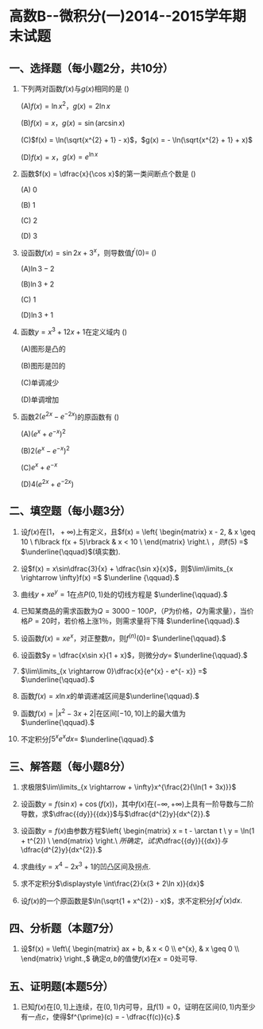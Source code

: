 # 高数B--微积分(一)2014--2015学年期末试题

## 一、选择题（每小题2分，共10分）

1. 下列两对函数$f(x)$与$g(x)$相同的是 ()

   (A)$f(x) = \ln x^{2}$，$g(x) = 2\ln x$ 

   (B)$f(x) = x$，$g(x) = \sin(\arcsin x)$

   (C)$f(x) = \ln(\sqrt{x^{2} + 1} - x)$，$g(x) = - \ln(\sqrt{x^{2} + 1} + x)$ 

   (D)$f(x) = x$，$g(x) = e^{\ln x}$

   

2. 函数$f(x) = \dfrac{x}{\cos x}$的第一类间断点个数是 ()

   \(A\) 0 

   (B) 1 

   (C) 2 

   (D) 3

   

3. 设函数$f(x) = \sin 2x + 3^{x}$，则导数值$f^{\prime}(0) =$ ()

   (A)$\ln 3 - 2$ 

   (B)$\ln 3 + 2$ 

   (C) 1 

   (D)$\ln 3 + 1$

   

4. 函数$y = x^{3} + 12x + 1$在定义域内 ()

   (A)图形是凸的 

   (B)图形是凹的 

   (C)单调减少 

   (D)单调增加

   

5. 函数$2(e^{2x} - e^{- 2x})$的原函数有 ()

   (A)$(e^{x} + e^{- x})^{2}$ 

   (B)$2(e^{x} - e^{- x})^{2}$ 

   (C)$e^{x} + e^{- x}$ 

   (D)$4(e^{2x} + e^{- 2x})$

## 二、填空题（每小题3分）

1. 设$f(x)$在$\lbrack 1， + \infty)$上有定义，且$f(x) = \left\{ \begin{matrix}
   x - 2, & x \geq 10 \\
   f\lbrack f(x + 5)\rbrack & x < 10 \\
   \end{matrix} \right.\ $，则$f(5) =$ $\underline{\qquad}$(填实数).

   
   
2. 设$f(x) = x\sin\dfrac{3}{x} + \dfrac{\sin x}{x}$，则$\lim\limits_{x \rightarrow \infty}f(x) =$ $\underline {\qquad}.$

   

3. 曲线$y + xe^{y} = 1$在点$P(0,1)$处的切线方程是 $\underline{\qquad}.$

   

4. 已知某商品的需求函数为$Q = \text{3000} - \text{100}P$，（$P$为价格，$Q$为需求量），当价格$P = 20$时，若价格上涨1％，则需求量将下降 $\underline{\qquad}.$

   

5. 设函数$f(x) = xe^{x}$，对正整数$n$，则$f^{(n)}(0) =$ $\underline{\qquad}.$

   

6. 设函数$y = \dfrac{x\sin x}{1 + x}$，则微分$dy =$ $\underline{\qquad}.$

   

7. $\lim\limits_{x \rightarrow 0}\dfrac{x}{e^{x} - e^{- x}} =$ $\underline{\qquad}.$

   

8. 函数$f(x) = x\ln x$的单调递减区间是$\underline{\qquad}.$

   

9. 函数$f(x) = |x^{2} - 3x + 2|$在区间$\lbrack - 10,10\rbrack$上的最大值为  $\underline{\qquad}.$

   

10. 不定积分$\displaystyle \int{5^{x}e^{x}}dx =$ $\underline{\qquad}.$

## 三、解答题（每小题8分）

1. 求极限$\lim\limits_{x \rightarrow + \infty}x^{\frac{2}{\ln(1 + 3x)}}$

   

2. 设函数$y = f(\sin x) + \cos(f(x))$，其中$f(x)$在$( - \infty, + \infty)$上具有一阶导数与二阶导数，求$\dfrac{{dy}}{{dx}}$与$\dfrac{d^{2}y}{dx^{2}}.$ 

   
   
3. 设函数$y = f(x)$由参数方程$\left\{ \begin{matrix}
   x = t - \arctan t \\
   y = \ln(1 + t^{2}) \\
   \end{matrix} \right.\ $所确定，试求$\dfrac{{dy}}{{dx}}$与$\dfrac{d^{2}y}{dx^{2}}.$ 

   

4. 求曲线$y = x^{4} - 2x^{3} + 1$的凹凸区间及拐点. 

   
   
5. 求不定积分$\displaystyle \int\frac{2}{x(3 + 2\ln x)}{dx}$

   

6. 设$f(x)$的一个原函数是$\ln(\sqrt{1 + x^{2}} - x)$，求不定积分$\displaystyle \int{xf^{\prime}(x)}dx.$ 

   

## 四、分析题（本题7分）

1. 设$f(x) = \left\{ \begin{matrix}
   ax + b, & x < 0 \\
   e^{x}, & x \geq 0 \\
   \end{matrix} \right.,$ 确定$a,b$的值使$f(x)$在$x = 0$处可导. 

## 五、证明题(本题5分）

1. 已知$f(x)$在$\lbrack 0,1\rbrack$上连续，在$(0,1)$内可导，且$f(1) = 0$，证明在区间$(0,1)$内至少有一点$c$，使得$f^{\prime}(c) = - \dfrac{f(c)}{c}.$ 







